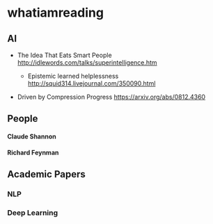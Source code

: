 # whatiamreading

## AI
* The Idea That Eats Smart People http://idlewords.com/talks/superintelligence.htm  
  * Epistemic learned helplessness http://squid314.livejournal.com/350090.html

* Driven by Compression Progress https://arxiv.org/abs/0812.4360

## People
#### Claude Shannon
#### Richard Feynman

## Academic Papers
### NLP
### Deep Learning
